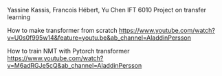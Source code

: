 Yassine Kassis, Francois Hébert, Yu Chen
IFT 6010 Project on transfer learning

How to make transformer from scratch
https://www.youtube.com/watch?v=U0s0f995w14&feature=youtu.be&ab_channel=AladdinPersson

How to train NMT with Pytorch transformer
https://www.youtube.com/watch?v=M6adRGJe5cQ&ab_channel=AladdinPersson